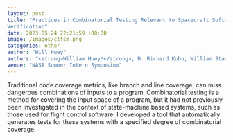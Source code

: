 ```yaml
---
layout: post
title: "Practices in Combinatorial Testing Relevant to Spacecraft Software
Verification"
date: 2023-05-24 22:21:59 +00:00
image: /images/ctfsm.png
categories: other
author: "Will Huey"
authors: "<strong>William Huey*</strong>, D. Richard Kuhn, William Stanton"
venue: "NASA Summer Intern Symposium"
---
```


Traditional code coverage metrics, like branch and line coverage, can miss dangerous combinations of inputs to a program. Combinatorial testing is a method for covering the input space of a program, but it had not previously been investigated in the context of state-machine based systems, such as those used for flight control software. I developed a tool that automatically generates tests for these systems with a specified degree of combinatorial coverage.
